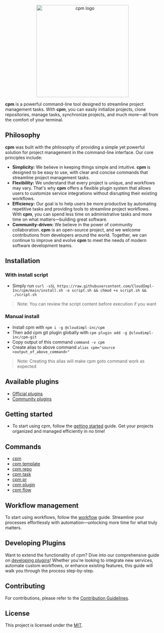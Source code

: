 <p align="center">
<img width="300" alt="cpm logo" src="https://github.com/CloudImpl-Inc/cpm/assets/17607423/4b520bec-a0ec-4adf-afb8-c9045d57dd98">
</p>

**cpm** is a powerful command-line tool designed to streamline project management tasks. With **cpm**, you can easily initialize projects, clone repositories, manage tasks, synchronize projects, and much more—all from the comfort of your terminal.

## Philosophy
**cpm** was built with the philosophy of providing a simple yet powerful solution for project management in the command-line interface. Our core principles include:
- **Simplicity:** We believe in keeping things simple and intuitive. **cpm** is designed to be easy to use, with clear and concise commands that streamline project management tasks.
- **Flexibility:** We understand that every project is unique, and workflows may vary. That's why **cpm** offers a flexible plugin system that allows users to customize service integrations without disrupting their existing workflows.
- **Efficiency:** Our goal is to help users be more productive by automating repetitive tasks and providing tools to streamline project workflows. With **cpm**, you can spend less time on administrative tasks and more time on what matters—building great software.
- **Community-driven:** We believe in the power of community collaboration. **cpm** is an open-source project, and we welcome contributions from developers around the world. Together, we can continue to improve and evolve **cpm** to meet the needs of modern software development teams.

## Installation
### With install script
- Simply run `curl -sSL https://raw.githubusercontent.com/CloudImpl-Inc/cpm/main/install.sh -o script.sh && chmod +x script.sh && ./script.sh`
>Note: You can review the script content before execution if you want 

### Manual install
- Install cpm with `npm i -g @cloudimpl-inc/cpm`
- Then add cpm git plugin globally with `cpm plugin add -g @cloudimpl-inc/cpm-git`
- Copy output of this command `command -v cpm`
- Create alias to above command `alias cpm="source <output_of_above_command>"`
>Note: Creating this alias will make cpm goto <path> command work as expected

## Available plugins
- [Official plugins](https://cloudimpl-inc.github.io/cpm-plugin-pack/)
- [Community plugins](https://github.com/topics/cpm-plugin-community)

## Getting started
- To start using cpm, follow the [getting started](docs/getting-started) guide. Get your projects organized and managed efficiently in no time!

## Commands
- [cpm](docs/core)
- [cpm template](docs/template)
- [cpm repo](docs/repo)
- [cpm task](docs/task)
- [cpm pr](docs/pr)
- [cpm plugin](docs/plugin)
- [cpm flow](docs/flow)

## Workflow management
To start using workflows, follow the [workflow](docs/workflow) guide. Streamline your processes effortlessly with automation—unlocking more time for what truly matters.

## Developing Plugins
Want to extend the functionality of cpm? Dive into our comprehensive guide on [developing plugins](docs/plugin-development)! Whether you're looking to integrate new services, automate custom workflows, or enhance existing features, this guide will walk you through the process step-by-step.

## Contributing
For contributions, please refer to the [Contribution Guidelines](CONTRIBUTING.md).

## License
This project is licensed under the [MIT](LICENSE).
